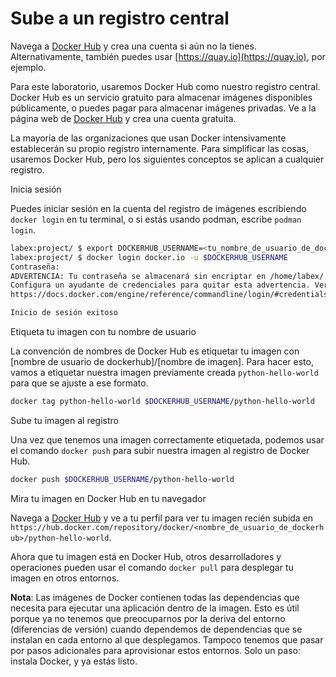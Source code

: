 # Sube a un registro central

Navega a [Docker Hub](https://hub.docker.com) y crea una cuenta si aún no la tienes. Alternativamente, también puedes usar [https://quay.io](https://quay.io), por ejemplo.

Para este laboratorio, usaremos Docker Hub como nuestro registro central. Docker Hub es un servicio gratuito para almacenar imágenes disponibles públicamente, o puedes pagar para almacenar imágenes privadas. Ve a la página web de [Docker Hub](https://hub.docker.com) y crea una cuenta gratuita.

La mayoría de las organizaciones que usan Docker intensivamente establecerán su propio registro internamente. Para simplificar las cosas, usaremos Docker Hub, pero los siguientes conceptos se aplican a cualquier registro.

Inicia sesión

Puedes iniciar sesión en la cuenta del registro de imágenes escribiendo `docker login` en tu terminal, o si estás usando podman, escribe `podman login`.

```bash
labex:project/ $ export DOCKERHUB_USERNAME=<tu_nombre_de_usuario_de_docker>
labex:project/ $ docker login docker.io -u $DOCKERHUB_USERNAME
Contraseña:
ADVERTENCIA: Tu contraseña se almacenará sin encriptar en /home/labex/.docker/config.json.
Configura un ayudante de credenciales para quitar esta advertencia. Ver
https://docs.docker.com/engine/reference/commandline/login/#credentials-store

Inicio de sesión exitoso
```

Etiqueta tu imagen con tu nombre de usuario

La convención de nombres de Docker Hub es etiquetar tu imagen con [nombre de usuario de dockerhub]/[nombre de imagen]. Para hacer esto, vamos a etiquetar nuestra imagen previamente creada `python-hello-world` para que se ajuste a ese formato.

```bash
docker tag python-hello-world $DOCKERHUB_USERNAME/python-hello-world
```

Sube tu imagen al registro

Una vez que tenemos una imagen correctamente etiquetada, podemos usar el comando `docker push` para subir nuestra imagen al registro de Docker Hub.

```bash
docker push $DOCKERHUB_USERNAME/python-hello-world
```

Mira tu imagen en Docker Hub en tu navegador

Navega a [Docker Hub](https://hub.docker.com) y ve a tu perfil para ver tu imagen recién subida en `https://hub.docker.com/repository/docker/<nombre_de_usuario_de_dockerhub>/python-hello-world`.

Ahora que tu imagen está en Docker Hub, otros desarrolladores y operaciones pueden usar el comando `docker pull` para desplegar tu imagen en otros entornos.

**Nota**: Las imágenes de Docker contienen todas las dependencias que necesita para ejecutar una aplicación dentro de la imagen. Esto es útil porque ya no tenemos que preocuparnos por la deriva del entorno (diferencias de versión) cuando dependemos de dependencias que se instalan en cada entorno al que desplegamos. Tampoco tenemos que pasar por pasos adicionales para aprovisionar estos entornos. Solo un paso: instala Docker, y ya estás listo.

